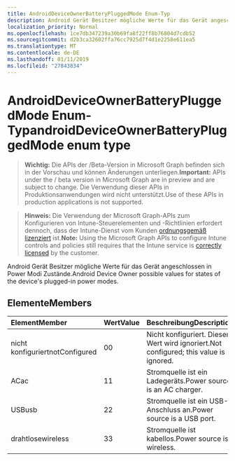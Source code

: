 ```yaml
---
title: AndroidDeviceOwnerBatteryPluggedMode Enum-Typ
description: Android Gerät Besitzer mögliche Werte für das Gerät angeschlossen in Power Modi Zustände.
localization_priority: Normal
ms.openlocfilehash: 1ce7db347239a30b69fa8f22ff8b76804d7cdb52
ms.sourcegitcommit: d2b3ca32602ffa76cc7925d7f4d1e2258e611ea5
ms.translationtype: MT
ms.contentlocale: de-DE
ms.lasthandoff: 01/11/2019
ms.locfileid: "27843834"
---
```

# <a name="androiddeviceownerbatterypluggedmode-enum-type"></a><span data-ttu-id="6547a-103">AndroidDeviceOwnerBatteryPluggedMode Enum-Typ</span><span class="sxs-lookup"><span data-stu-id="6547a-103">androidDeviceOwnerBatteryPluggedMode enum type</span></span>

> <span data-ttu-id="6547a-104">**Wichtig:** Die APIs der /Beta-Version in Microsoft Graph befinden sich in der Vorschau und können Änderungen unterliegen.</span><span class="sxs-lookup"><span data-stu-id="6547a-104">**Important:** APIs under the / beta version in Microsoft Graph are in preview and are subject to change.</span></span> <span data-ttu-id="6547a-105">Die Verwendung dieser APIs in Produktionsanwendungen wird nicht unterstützt.</span><span class="sxs-lookup"><span data-stu-id="6547a-105">Use of these APIs in production applications is not supported.</span></span>

> <span data-ttu-id="6547a-106">**Hinweis:** Die Verwendung der Microsoft Graph-APIs zum Konfigurieren von Intune-Steuerelementen und -Richtlinien erfordert dennoch, dass der Intune-Dienst vom Kunden [ordnungsgemäß lizenziert](https://go.microsoft.com/fwlink/?linkid=839381) ist.</span><span class="sxs-lookup"><span data-stu-id="6547a-106">**Note:** Using the Microsoft Graph APIs to configure Intune controls and policies still requires that the Intune service is [correctly licensed](https://go.microsoft.com/fwlink/?linkid=839381) by the customer.</span></span>

<span data-ttu-id="6547a-107">Android Gerät Besitzer mögliche Werte für das Gerät angeschlossen in Power Modi Zustände.</span><span class="sxs-lookup"><span data-stu-id="6547a-107">Android Device Owner possible values for states of the device's plugged-in power modes.</span></span>
## <a name="members"></a><span data-ttu-id="6547a-108">Elemente</span><span class="sxs-lookup"><span data-stu-id="6547a-108">Members</span></span>
|<span data-ttu-id="6547a-109">Element</span><span class="sxs-lookup"><span data-stu-id="6547a-109">Member</span></span>|<span data-ttu-id="6547a-110">Wert</span><span class="sxs-lookup"><span data-stu-id="6547a-110">Value</span></span>|<span data-ttu-id="6547a-111">Beschreibung</span><span class="sxs-lookup"><span data-stu-id="6547a-111">Description</span></span>|
|:---|:---|:---|
|<span data-ttu-id="6547a-112">nicht konfiguriert</span><span class="sxs-lookup"><span data-stu-id="6547a-112">notConfigured</span></span>|<span data-ttu-id="6547a-113">0</span><span class="sxs-lookup"><span data-stu-id="6547a-113">0</span></span>|<span data-ttu-id="6547a-114">Nicht konfiguriert. Dieser Wert wird ignoriert.</span><span class="sxs-lookup"><span data-stu-id="6547a-114">Not configured; this value is ignored.</span></span>|
|<span data-ttu-id="6547a-115">AC</span><span class="sxs-lookup"><span data-stu-id="6547a-115">ac</span></span>|<span data-ttu-id="6547a-116">1</span><span class="sxs-lookup"><span data-stu-id="6547a-116">1</span></span>|<span data-ttu-id="6547a-117">Stromquelle ist ein Ladegeräts.</span><span class="sxs-lookup"><span data-stu-id="6547a-117">Power source is an AC charger.</span></span>|
|<span data-ttu-id="6547a-118">USB</span><span class="sxs-lookup"><span data-stu-id="6547a-118">usb</span></span>|<span data-ttu-id="6547a-119">2</span><span class="sxs-lookup"><span data-stu-id="6547a-119">2</span></span>|<span data-ttu-id="6547a-120">Stromquelle ist ein USB-Anschluss an.</span><span class="sxs-lookup"><span data-stu-id="6547a-120">Power source is a USB port.</span></span>|
|<span data-ttu-id="6547a-121">drahtlose</span><span class="sxs-lookup"><span data-stu-id="6547a-121">wireless</span></span>|<span data-ttu-id="6547a-122">3</span><span class="sxs-lookup"><span data-stu-id="6547a-122">3</span></span>|<span data-ttu-id="6547a-123">Stromquelle ist kabellos.</span><span class="sxs-lookup"><span data-stu-id="6547a-123">Power source is wireless.</span></span>|





